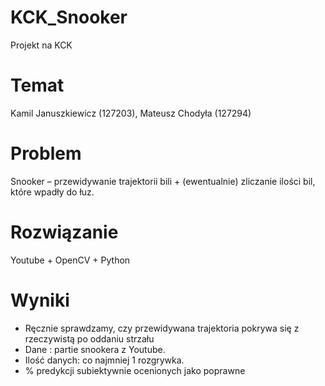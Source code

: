 # KCK_Snooker
Projekt na KCK


# Temat
Kamil Januszkiewicz (127203), Mateusz Chodyła (127294)	
# Problem
Snooker – przewidywanie trajektorii bili + (ewentualnie) zliczanie ilości bil, które wpadły do łuz.
# Rozwiązanie
Youtube + OpenCV + Python
# Wyniki
- Ręcznie sprawdzamy, czy przewidywana trajektoria pokrywa się z rzeczywistą po oddaniu strzału
- Dane : partie snookera z Youtube.
- Ilość danych: co najmniej 1 rozgrywka.
- % predykcji subiektywnie ocenionych jako poprawne

